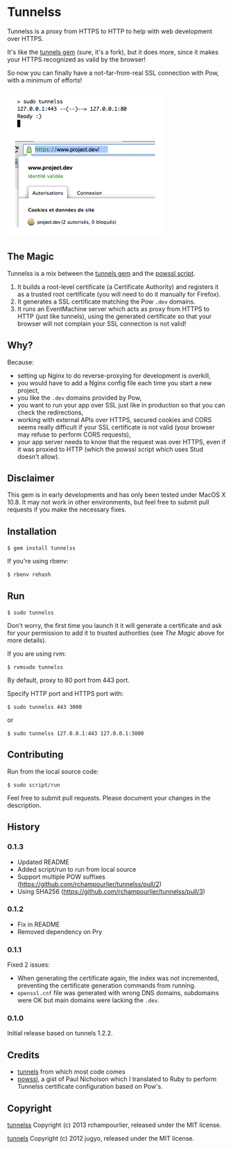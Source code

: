 # Tunnelss

Tunnelss is a proxy from HTTPS to HTTP to help with web development over HTTPS.

It's like the [tunnels gem](https://github.com/jugyo/tunnels) (sure, it's a fork), but it does more, since it makes your HTTPS recognized as valid by the browser!

So now you can finally have a not-far-from-real SSL connection with Pow, with a minimum of efforts!

![](./readme-screenshot.png)

## The Magic

Tunnelss is a mix between the [tunnels gem](https://github.com/jugyo/tunnels) and the [powssl script](https://gist.github.com/paulnicholson/2050941).

1. It builds a root-level certificate (a Certificate Authority) and registers it as a trusted root certificate (you will need to do it manually for Firefox).
2. It generates a SSL certificate matching the Pow `.dev` domains.
2. It runs an EventMachine server which acts as proxy from HTTPS to HTTP (just like tunnels), using the generated certificate so that your browser will not complain your SSL connection is not valid!

## Why?

Because:

* setting up Nginx to do reverse-proxying for development is overkill,
* you would have to add a Nginx config file each time you start a new project,
* you like the `.dev` domains provided by Pow,
* you want to run your app over SSL just like in production so that you can check the redirections,
* working with external APIs over HTTPS, secured cookies and CORS seems really difficult if your SSL certificate is not valid (your browser may refuse to perform CORS requests),
* your app server needs to know that the request was over HTTPS, even if it was proxied to HTTP (which the powssl script which uses Stud doesn't allow).

## Disclaimer

This gem is in early developments and has only been tested under MacOS X 10.8. It may not work in other environments, but feel free to submit pull requests if you make the necessary fixes.

## Installation

    $ gem install tunnelss

If you're using rbenv:

    $ rbenv rehash

## Run

    $ sudo tunnelss

Don't worry, the first time you launch it it will generate a certificate and ask for your permission to add it to trusted authorities (see _The Magic_ above for more details).

If you are using rvm:

    $ rvmsudo tunnelss

By default, proxy to 80 port from 443 port.

Specify HTTP port and HTTPS port with:

    $ sudo tunnelss 443 3000

or

    $ sudo tunnelss 127.0.0.1:443 127.0.0.1:3000

## Contributing

Run from the local source code:

    $ sudo script/run

Feel free to submit pull requests. Please document your changes in the description.

## History

### 0.1.3

- Updated README
- Added script/run to run from local source
- Support multiple POW suffixes (https://github.com/rchampourlier/tunnelss/pull/2)
- Using SHA256 (https://github.com/rchampourlier/tunnelss/pull/3)

### 0.1.2

- Fix in README
- Removed dependency on Pry

### 0.1.1

Fixed 2 issues:

- When generating the certificate again, the index was not incremented, preventing the certificate generation commands from running.
- `openssl.cnf` file was generated with wrong DNS domains, subdomains were OK but main domains were lacking the `.dev`.

### 0.1.0

Initial release based on tunnels 1.2.2.

## Credits

* [tunnels](https://github.com/jugyo/tunnels) from which most code comes
* [powssl](https://gist.github.com/paulnicholson/2050941), a gist of Paul Nicholson which I translated to Ruby to perform Tunnelss certificate configuration based on Pow's.

## Copyright

[tunnelss](http://github.com/rchampourlier/tunnelss)
Copyright (c) 2013 rchampourlier, released under the MIT license.

[tunnels](https://github.com/jugyo/tunnels)
Copyright (c) 2012 jugyo, released under the MIT license.
